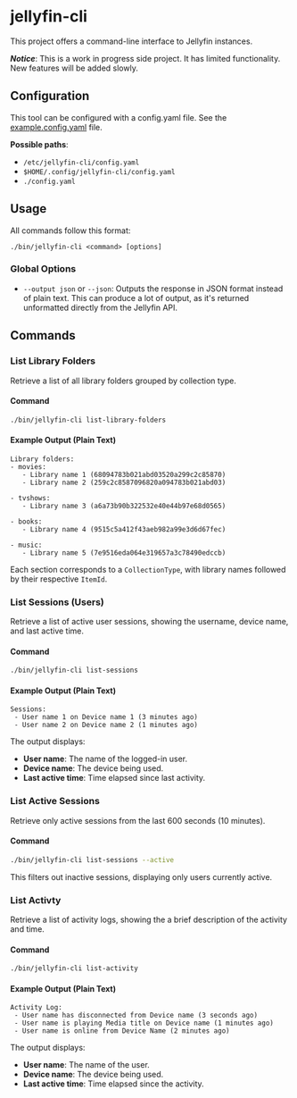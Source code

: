 # jellyfin-cli

This project offers a command-line interface to Jellyfin instances.

***Notice***: This is a work in progress side project. It has limited functionality. New features will be added slowly. 

## Configuration

This tool can be configured with a config.yaml file. See the [example.config.yaml](example.config.yaml) file.

**Possible paths**:

- `/etc/jellyfin-cli/config.yaml`
- `$HOME/.config/jellyfin-cli/config.yaml`
- `./config.yaml`

## Usage

All commands follow this format:

```shell
./bin/jellyfin-cli <command> [options]
```

### Global Options

- `--output json` or `--json`: Outputs the response in JSON format instead of plain text. This can produce a lot of output, as it's returned unformatted directly from the Jellyfin API.

## Commands

### List Library Folders

Retrieve a list of all library folders grouped by collection type.

#### Command
```sh
./bin/jellyfin-cli list-library-folders
```

#### Example Output (Plain Text)
```
Library folders:
- movies:
   - Library name 1 (68094783b021abd03520a299c2c85870)
   - Library name 2 (259c2c8587096820a094783b021abd03)

- tvshows:
   - Library name 3 (a6a73b90b322532e40e44b97e68d0565)

- books:
   - Library name 4 (9515c5a412f43aeb982a99e3d6d67fec)

- music:
   - Library name 5 (7e9516eda064e319657a3c78490edccb)
```

Each section corresponds to a `CollectionType`, with library names followed by their respective `ItemId`.

### List Sessions (Users)

Retrieve a list of active user sessions, showing the username, device name, and last active time.

#### Command
```sh
./bin/jellyfin-cli list-sessions
```

#### Example Output (Plain Text)
```
Sessions:
 - User name 1 on Device name 1 (3 minutes ago)
 - User name 2 on Device name 2 (1 minutes ago)
```

The output displays:
- **User name**: The name of the logged-in user.
- **Device name**: The device being used.
- **Last active time**: Time elapsed since last activity.

### List Active Sessions

Retrieve only active sessions from the last 600 seconds (10 minutes).

#### Command
```sh
./bin/jellyfin-cli list-sessions --active
```

This filters out inactive sessions, displaying only users currently active.

### List Activty

Retrieve a list of activity logs, showing the a brief description of the activity and time.

#### Command
```sh
./bin/jellyfin-cli list-activity
```

#### Example Output (Plain Text)
```
Activity Log:
 - User name has disconnected from Device name (3 seconds ago)
 - User name is playing Media title on Device name (1 minutes ago)
 - User name is online from Device Name (2 minutes ago)
```

The output displays:
- **User name**: The name of the user.
- **Device name**: The device being used.
- **Last active time**: Time elapsed since the activity.
